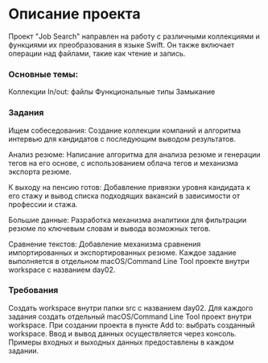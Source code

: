 # Описание проекта
Проект "Job Search" направлен на работу с различными коллекциями и функциями их преобразования в языке Swift. Он также включает операции над файлами, такие как чтение и запись.

### Основные темы:
Коллекции
In/out: файлы
Функциональные типы
Замыкание

### Задания
Ищем собеседования: Создание коллекции компаний и алгоритма интервью для кандидатов с последующим выводом результатов.

Анализ резюме: Написание алгоритма для анализа резюме и генерации тегов на его основе, с использованием облача тегов и механизма экспорта резюме.

К выходу на пенсию готов: Добавление привязки уровня кандидата к его стажу и вывод списка подходящих вакансий в зависимости от профессии и стажа.

Большие данные: Разработка механизма аналитики для фильтрации резюме по ключевым словам и вывода возможных тегов.

Сравнение текстов: Добавление механизма сравнения импортированных и экспортированных резюме.
Каждое задание выполняется в отдельном macOS/Command Line Tool проекте внутри workspace с названием day02.

### Требования
Создать workspace внутри папки src с названием day02.
Для каждого задания создать отдельный macOS/Command Line Tool проект внутри workspace.
При создании проекта в пункте Add to: выбрать созданный workspace.
Ввод и вывод данных осуществляется через консоль.
Примеры входных и выходных данных предоставлены в каждом задании.